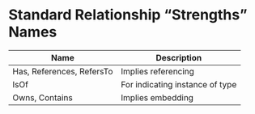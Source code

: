 # Standard Relationship “Strengths” Names

| Name                      | Description                     |
| ------------------------- | ------------------------------- |
| Has, References, RefersTo | Implies referencing             |
| IsOf                      | For indicating instance of type |
| Owns, Contains            | Implies embedding               |
